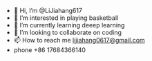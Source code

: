 - 👋 Hi, I’m @LiJiahang617
- 👀 I’m interested in playing basketball
- 🌱 I’m currently learning deeep learning
- 💞️ I’m looking to collaborate on coding
- 📫 How to reach me lijiahang0617@gmail.com
- phone +86 17684366140

<!---
LiJiahang617/LiJiahang617 is a ✨ special ✨ repository because its `README.md` (this file) appears on your GitHub profile.
You can click the Preview link to take a look at your changes.
--->
